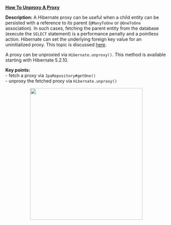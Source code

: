 
**[How To Unproxy A Proxy](https://github.com/AnghelLeonard/Hibernate-SpringBoot/tree/master/HibernateSpringBootUnproxyAProxy)**

**Description:** A Hibernate proxy can be useful when a child entity can be persisted with a reference to its parent (`@ManyToOne` or `@OneToOne` association). In such cases, fetching the parent entity from the database (execute the `SELECT` statement) is a performance penalty and a pointless action. Hibernate can set the underlying foreign key value for an uninitialized proxy. This topic is discussed [here](https://github.com/AnghelLeonard/Hibernate-SpringBoot/tree/master/HibernateSpringBootPopulatingChildViaProxy).

A proxy can be unproxied via `Hibernate.unproxy()`. This method is available starting with Hibernate 5.2.10.

**Key points:**\
     - fetch a proxy via `JpaRepository#getOne()`\
     - unproxy the fetched proxy via `Hibernate.unproxy()`     

<a href="https://leanpub.com/java-persistence-performance-illustrated-guide"><p align="center"><img src="https://github.com/AnghelLeonard/Hibernate-SpringBoot/blob/master/Java%20Persistence%20Performance%20Illustrated%20Guide.jpg" height="410" width="350"/></p></a>
